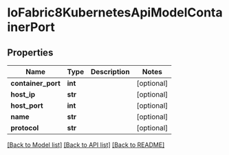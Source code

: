 # IoFabric8KubernetesApiModelContainerPort

## Properties
Name | Type | Description | Notes
------------ | ------------- | ------------- | -------------
**container_port** | **int** |  | [optional] 
**host_ip** | **str** |  | [optional] 
**host_port** | **int** |  | [optional] 
**name** | **str** |  | [optional] 
**protocol** | **str** |  | [optional] 

[[Back to Model list]](../README.md#documentation-for-models) [[Back to API list]](../README.md#documentation-for-api-endpoints) [[Back to README]](../README.md)

